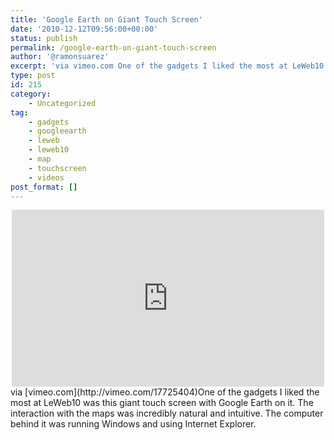 ```yaml
---
title: 'Google Earth on Giant Touch Screen'
date: '2010-12-12T09:56:00+00:00'
status: publish
permalink: /google-earth-on-giant-touch-screen
author: '@ramonsuarez'
excerpt: 'via vimeo.com One of the gadgets I liked the most at LeWeb10 was this giant touch screen with Google Earth on it. The interaction with the maps was incredibly natural and intuitive. The computer behind it was running Windows and using Internet Exp...'
type: post
id: 215
category:
    - Uncategorized
tag:
    - gadgets
    - googleearth
    - leweb
    - leweb10
    - map
    - touchscreen
    - videos
post_format: []
---
```

<div class="embed-vimeo" style="text-align: center;"><iframe allowfullscreen="" frameborder="0" height="283" mozallowfullscreen="" src="https://player.vimeo.com/video/17725404" webkitallowfullscreen="" width="500"></iframe></div>via [vimeo.com](http://vimeo.com/17725404)</div>One of the gadgets I liked the most at LeWeb10 was this giant touch screen with Google Earth on it. The interaction with the maps was incredibly natural and intuitive. The computer behind it was running Windows and using Internet Explorer.

</div>
